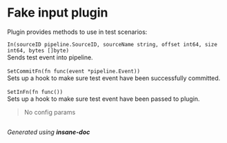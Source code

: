 # Fake input plugin
Plugin provides methods to use in test scenarios:

``In(sourceID pipeline.SourceID, sourceName string, offset int64, size int64, bytes []byte)``<br>Sends test event into pipeline.
<br><br>
``SetCommitFn(fn func(event *pipeline.Event))``<br>Sets up a hook to make sure test event have been successfully committed.
<br><br>
``SetInFn(fn func())``<br>Sets up a hook to make sure test event have been passed to plugin.


> No config params

##
 *Generated using **insane-doc***